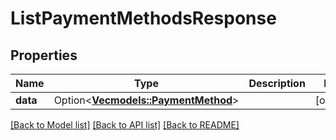 # ListPaymentMethodsResponse

## Properties

Name | Type | Description | Notes
------------ | ------------- | ------------- | -------------
**data** | Option<[**Vec<models::PaymentMethod>**](PaymentMethod.md)> |  | [optional]

[[Back to Model list]](../README.md#documentation-for-models) [[Back to API list]](../README.md#documentation-for-api-endpoints) [[Back to README]](../README.md)



